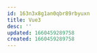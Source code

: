 ```yaml
---
id: 163n3x8g1an0qbr89rbyuxn
title: Vue3
desc: ''
updated: 1660459289758
created: 1660459289758
---
```

